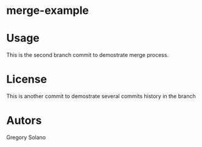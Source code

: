 # merge-example

# Usage

This is the second branch commit to demostrate merge process.

# License

This is another commit to demostrate several commits history in the branch

# Autors

Gregory Solano